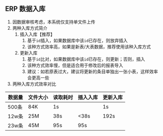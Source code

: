## ERP 数据入库

1. 因数据审核考虑，本系统仅支持单文件上传
2. 两种入库方式简介
    1. 插入入库【推荐】
        1. 基于`id`插入，如果数据库中该`id`已存在，则放弃插入
        2. 该种方式效率高，如果是新表/大表数据，推荐使用该种入库方式
    2. 更新入库
        1. 基于`id`比对，如果数据库中该`id`已存在，则更新；否则，插入
        2. 该种方式效率慢，但是适合用于修改后的报表导入
        3. 建议：如若原表过大，建议将更新的条目单独出一张小表，这样效率会更高一些
3. 两种入库方式效率对比

| 数据量  | 文件大小 | 读取耗时 | 插入入库 | 更新入库       |
|------|------|------|------|------------|
| 500条 | 84K  | 1s   |      | 1s         |  
| 12w条 | 25M  | 38s  | <38s | 192s       |
| 23w条 | 45M  | 95s  | 95s  |            |
